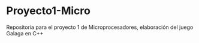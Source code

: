 # Proyecto1-Micro
Repositoria para el proyecto 1 de Microprocesadores, elaboración del juego Galaga en C++
